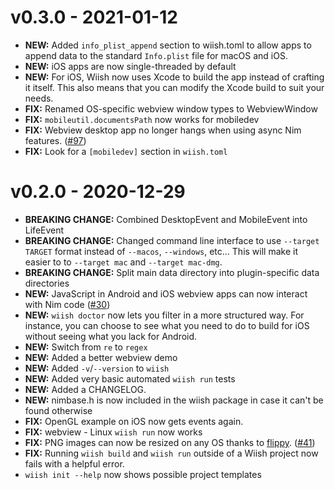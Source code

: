 # v0.3.0 - 2021-01-12

- **NEW:** Added `info_plist_append` section to wiish.toml to allow apps to append data to the standard `Info.plist` file for macOS and iOS.
- **NEW:** iOS apps are now single-threaded by default
- **NEW:** For iOS, Wiish now uses Xcode to build the app instead of crafting it itself. This also means that you can modify the Xcode build to suit your needs.
- **FIX:** Renamed OS-specific webview window types to WebviewWindow
- **FIX:** `mobileutil.documentsPath` now works for mobiledev
- **FIX:** Webview desktop app no longer hangs when using async Nim features. ([#97](https://github.com/iffy/wiish/issues/97))
- **FIX:** Look for a `[mobiledev]` section in `wiish.toml`

# v0.2.0 - 2020-12-29

- **BREAKING CHANGE:** Combined DesktopEvent and MobileEvent into LifeEvent
- **BREAKING CHANGE:** Changed command line interface to use `--target TARGET` format instead of `--macos`, `--windows`, etc...  This will make it easier to to `--target mac` and `--target mac-dmg`.
- **BREAKING CHANGE:** Split main data directory into plugin-specific data directories
- **NEW:** JavaScript in Android and iOS webview apps can now interact with Nim code ([#30](https://github.com/iffy/wiish/issues/30))
- **NEW:** `wiish doctor` now lets you filter in a more structured way.  For instance, you can choose to see what you need to do to build for iOS without seeing what you lack for Android.
- **NEW:** Switch from `re` to `regex`
- **NEW:** Added a better webview demo
- **NEW:** Added `-v`/`--version` to `wiish`
- **NEW:** Added very basic automated `wiish run` tests
- **NEW:** Added a CHANGELOG.
- **NEW:** nimbase.h is now included in the wiish package in case it can't be found otherwise
- **FIX:** OpenGL example on iOS now gets events again.
- **FIX:** webview - Linux `wiish run` now works
- **FIX:** PNG images can now be resized on any OS thanks to [flippy](https://github.com/treeform/flippy). ([#41](https://github.com/iffy/wiish/issues/41))
- **FIX:** Running `wiish build` and `wiish run` outside of a Wiish project now fails with a helpful error.
- `wiish init --help` now shows possible project templates


